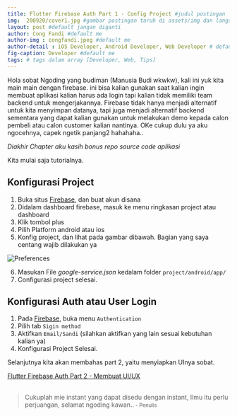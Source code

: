```yaml
---
title: Flutter Firebase Auth Part 1 - Config Project #judul postingan
img:  200920/cover1.jpg #gambar postingan taruh di assets/img dan langsung call nama imagenya
layout: post #default jangan diganti
author: Cong Fandi #default me
author-img : congfandi.jpeg #default me
author-detail : iOS Developer, Android Developer, Web Developer # default me
fig-caption: Developer #default me
tags: # tags dalam array [Developer, Web, Tips]
---
```


Hola sobat Ngoding yang budiman (Manusia Budi wkwkw), kali ini yuk kita main main dengan firebase. ini bisa kalian gunakan saat kalian ingin membuat aplikasi kalian harus ada login tapi kalian tidak memiliki team backend untuk mengerjakannya. Firebase tidak hanya menjadi alternatif untuk kita menyimpan datanya, tapi juga menjadi alternatif backend sementara yang dapat kalian gunakan untuk melakukan demo kepada calon pembeli atau calon customer kalian nantinya. OKe cukup dulu ya aku ngocehnya, capek ngetik panjang2 hahahaha..

*Diakhir Chapter aku kasih bonus repo source code aplikasi*

Kita mulai saja tutorialnya.

## Konfigurasi Project

1. Buka situs [Firebase](https://console.firebase.google.com/), dan buat akun disana
2. Didalam dashboard firebase, masuk ke menu ringkasan project atau dashboard
3. Klik tombol plus
4. Pilih Platform android atau ios
5. Konfig project, dan lihat pada gambar dibawah. Bagian yang saya centang wajib dilakukan ya

![Preferences]({{site.url}}/assets/img/200920/bagian1.png)

6. Masukan File *google-service.json* kedalam folder `project/android/app/`
7. Configurasi project selesai.


## Konfigurasi Auth atau User Login

1. Pada [Firebase](https://console.firebase.google.com/), buka menu `Authentication`
2. Pilih tab `Sigin method`
3. Aktifkan `Email/Sandi` (silahkan aktifkan yang lain sesuai kebutuhan kalian ya)
4. Konfigurasi Project Selesai.

Selanjutnya kita akan membahas part 2, yaitu menyiapkan UInya sobat.

[Flutter Firebase Auth Part 2 - Membuat UI/UX]({{base_url}}/2020/09/20/flutter-firebase-auth-part2/)
<br>
<br>
>Cukuplah mie instant yang dapat disedu dengan instant, Ilmu itu perlu perjuangan, selamat ngoding kawan..<small> - Penulis</small>


